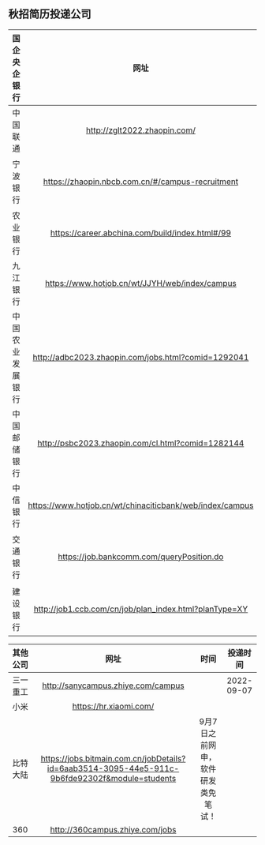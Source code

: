 秋招简历投递公司
---


| 国企央企银行 | 网址 | 时间  | 投递时间 |
| :---: | :---: | :---: | :---: |
| 中国联通 | http://zglt2022.zhaopin.com/ |  | 2022-09-08 |
| 宁波银行 | https://zhaopin.nbcb.com.cn/#/campus-recruitment | 2022-09-13 - 2022-11-18 | 2022-09-06 |
| 农业银行 | https://career.abchina.com/build/index.html#/99 |  | 2022-09-06 |
| 九江银行 | https://www.hotjob.cn/wt/JJYH/web/index/campus |  | 2022-09-06  |
| 中国农业发展银行 | http://adbc2023.zhaopin.com/jobs.html?comid=1292041 |  |2022-09-06   |
| 中国邮储银行 | http://psbc2023.zhaopin.com/cl.html?comid=1282144 |  | 2022-09-06 |
| 中信银行 | https://www.hotjob.cn/wt/chinaciticbank/web/index/campus |  | 2022-09-08 |
| 交通银行 | https://job.bankcomm.com/queryPosition.do | 2022-09-13 - 2022-10-16 | 2022-09-08 |
| 建设银行 | http://job1.ccb.com/cn/job/plan_index.html?planType=XY | 2022-09-13 - 2022-10-16 | 2022-09-08 |



| 其他公司 | 网址 | 时间  | 投递时间 |
| :---: | :---: | :---: | :---: | 
| 三一重工 | http://sanycampus.zhiye.com/campus |   | 2022-09-07 |
| 小米 | https://hr.xiaomi.com/ |   |  |
| 比特大陆 | https://jobs.bitmain.com.cn/jobDetails?id=6aab3514-3095-44e5-911c-9b6fde92302f&module=students | 9月7日之前网申，软件研发类免笔试！ |  |
| 360 | http://360campus.zhiye.com/jobs |  |  |











